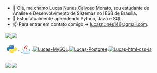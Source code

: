 - 👋  Olá, me chamo Lucas Nunes Calvoso Morato, sou estudante de Análise e Desenvolvimento de Sistemas no IESB de Brasília.
- 👀  Estou atualmente aprendendo Python, Java e SQL.
- 📫  Para entrar em contato comigo -> lucasnunes146@gmail.com.

<div>
  <a href="https://github.com/lucasnunes146">
  <img height="180em" src="https://github-readme-stats.vercel.app/api?username=lucasnunes146&show_icons=true&theme=dark&include_all_commits=true&count_private=true"/>
  <img height="180em" src="https://github-readme-stats.vercel.app/api/top-langs/?username=lucasnunes146&layout=compact&langs_count=7&theme=dark"/>
</div>
  
<div style="display: inline_block"><br>
  <img align="center" alt="Lucas-Python" height="30" width="40" src="https://raw.githubusercontent.com/devicons/devicon/master/icons/python/python-original.svg">
  <img align="center" alt="Lucas-Java" height="30" width="40" src="https://raw.githubusercontent.com/devicons/devicon/master/icons/java/java-original.svg">
  <img align="center" alt="Lucas-MySQL" height="30" width="40" src="https://www.logo.wine/a/logo/MySQL/MySQL-Logo.wine.svg">
  <img align="center" alt="Lucas-Postgree" height="30" width="40" src="https://upload.wikimedia.org/wikipedia/commons/2/29/Postgresql_elephant.svg">
  <img align="center" alt="Lucas-html-css-js" height="30" width="40" src="[https://upload.wikimedia.org/wikipedia/commons/2/29/Postgresql_elephant.svg](https://thumbs.dreamstime.com/z/html-css-js-icon-set-web-development-logo-javascript-programming-symbol-171669655.jpg)">
</div>
  
  
  ##
  
  <div> 
  <a href = "mailto:lucasnunes146@gmail.com"><img src="https://img.shields.io/badge/-Gmail-%23333?style=for-the-badge&logo=gmail&logoColor=white" target="_blank"></a>
  <a href="https://www.linkedin.com/in/lucas-morato-54474911a/" target="_blank"><img src="https://img.shields.io/badge/-LinkedIn-%230077B5?style=for-the-badge&logo=linkedin&logoColor=white" target="_blank"></a> 
</div>
